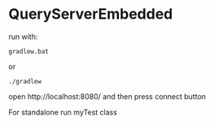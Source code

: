 QueryServerEmbedded
===================
run with: 

    gradlew.bat 
or 

    ./gradlew
open http://localhost:8080/ and then press connect button

For standalone run myTest class
